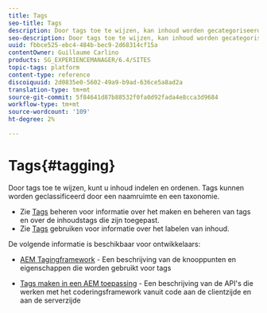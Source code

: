 ```yaml
---
title: Tags
seo-title: Tags
description: Door tags toe te wijzen, kan inhoud worden gecategoriseerd en ingedeeld
seo-description: Door tags toe te wijzen, kan inhoud worden gecategoriseerd en ingedeeld
uuid: fbbce525-ebc4-484b-bec9-2d68314cf15a
contentOwner: Guillaume Carlino
products: SG_EXPERIENCEMANAGER/6.4/SITES
topic-tags: platform
content-type: reference
discoiquuid: 2d0835e0-5602-49a9-b9ad-636ce5a8ad2a
translation-type: tm+mt
source-git-commit: 5f84641d87b88532f0fa0d92fada4e8cca3d9684
workflow-type: tm+mt
source-wordcount: '109'
ht-degree: 2%

---
```



# Tags{#tagging}

Door tags toe te wijzen, kunt u inhoud indelen en ordenen. Tags kunnen worden geclassificeerd door een naamruimte en een taxonomie.

* Zie [Tags](/help/sites-administering/tags.md) beheren voor informatie over het maken en beheren van tags en over de inhoudstags die zijn toegepast.
* Zie [Tags](/help/sites-authoring/tags.md) gebruiken voor informatie over het labelen van inhoud.

De volgende informatie is beschikbaar voor ontwikkelaars:

* [AEM Tagingframework](/help/sites-developing/framework.md) - Een beschrijving van de knooppunten en eigenschappen die worden gebruikt voor tags

* [Tags maken in een AEM toepassing](/help/sites-developing/building.md) - Een beschrijving van de API&#39;s die werken met het coderingsframework vanuit code aan de clientzijde en aan de serverzijde